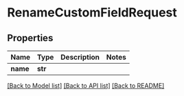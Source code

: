 # RenameCustomFieldRequest

## Properties

Name | Type | Description | Notes
------------ | ------------- | ------------- | -------------
**name** | **str** |  | 

[[Back to Model list]](../#documentation-for-models) [[Back to API list]](../#documentation-for-api-endpoints) [[Back to README]](../)


